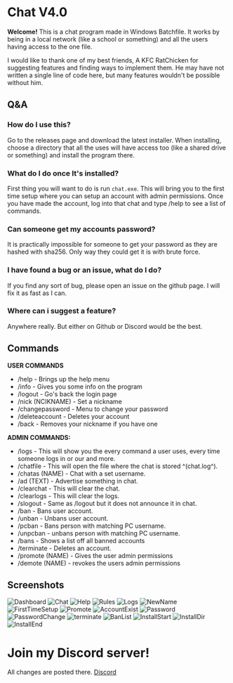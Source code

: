 # Chat V4.0

**Welcome!** This is a chat program made in Windows Batchfile.
It works by being in a local network (like a school or something) and all the users having access to the one file.

I would like to thank one of my best friends, A KFC RatChicken for suggesting features and finding ways to implement them.
He may have not written a single line of code here, but many features wouldn't be possible without him.

## Q&A

### How do I use this?
Go to the releases page and download the latest installer. When installing, choose a directory that all the uses will have access too (like a shared drive or something) and
install the program there.

### What do I do once It's installed?
First thing you will want to do is run `chat.exe`. This will bring you to the first time setup where you can setup an account with admin permissions.
Once you have made the account, log into that chat and type /help to see a list of commands.

### Can someone get my accounts password?
It is practically impossible for someone to get your password as they are hashed with sha256. Only way they could get it is with brute force.

### I have found a bug or an issue, what do I do?
If you find any sort of bug, please open an issue on the github page. I will fix it as fast as I can.

### Where can i suggest a feature?
Anywhere really. But either on Github or Discord would be the best.

## Commands
**USER COMMANDS**
- /help - Brings up the help menu
- /info - Gives you some info on the program
- /logout - Go's back the login page
- /nick (NCIKNAME) - Set a nickname
- /changepassword - Menu to change your password
- /deleteaccount - Deletes your account
- /back - Removes your nickname if you have one

**ADMIN COMMANDS:**
- /logs - This will show you the every command a user uses, every time someone logs in or our and more.
- /chatfile - This will open the file where the chat is stored ^(chat.log^).
- /chatas (NAME) - Chat with a set username.
- /ad (TEXT) - Advertise something in chat.
- /clearchat - This will clear the chat.
- /clearlogs - This will clear the logs.
- /slogout - Same as /logout but it does not announce it in chat.
- /ban - Bans user account.
- /unban - Unbans user account.
- /pcban - Bans person with matching PC username.
- /unpcban - unbans person with matching PC username.
- /bans - Shows a list off all banned accounts
- /terminate - Deletes an account.
- /promote (NAME) - Gives the user admin permissions
- /demote (NAME) - revokes the users admin permissions

## Screenshots

![Dashboard](https://i.imgur.com/fSI6DMI.png)
![Chat](https://i.imgur.com/2TwoAos.png)
![Help](https://i.imgur.com/1LZMyJW.png)
![Rules](https://i.imgur.com/luARIna.png)
![Logs](https://i.imgur.com/ArYoGKt.png)
![NewName](https://i.imgur.com/VTh7GSw.png)
![FirstTimeSetup](https://i.imgur.com/twEdWoF.png)
![Promote](https://i.imgur.com/yFfg4JG.png)
![AccountExist](https://i.imgur.com/AN3QPDC.png)
![Password](https://i.imgur.com/Yrnh2Ju.png)
![PasswordChange](https://i.imgur.com/gBhgcFB.png)
![terminate](https://i.imgur.com/05RAu7A.png)
![BanList](https://i.imgur.com/w962Kri.png)
![InstallStart](https://i.imgur.com/Ehxbbrj.png)
![InstallDir](https://i.imgur.com/ONNnV9P.png)
![InstallEnd](https://i.imgur.com/T0tW8C7.png)

# Join my Discord server!
All changes are posted there.
[Discord](https://discord.gg/pqAFVCKZhz)

